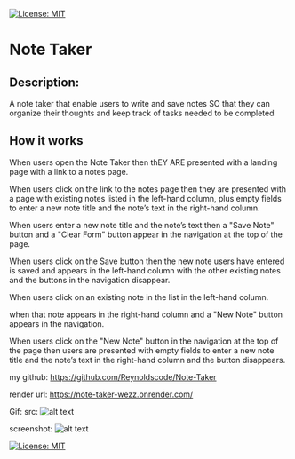 
[![License: MIT](https://img.shields.io/badge/License-MIT-yellow.svg)](https://opensource.org/licenses/MIT)

# Note Taker
## Description:
A note taker that enable users to write and save notes
SO that they can organize their thoughts and keep track of tasks needed to be completed

## How it works
When users open the Note Taker then thEY ARE presented with a landing page with a link to a notes page.

When users click on the link to the notes page then they are presented with a page with existing notes listed in the left-hand column, plus empty fields to enter a new note title and the note’s text in the right-hand column.

When users enter a new note title and the note’s text then a "Save Note" button and a "Clear Form" button appear in the navigation at the top of the page.

When users click on the Save button then the new note users have entered is saved and appears in the left-hand column with the other existing notes and the buttons in the navigation disappear.

When users click on an existing note in the list in the left-hand column.

when that note appears in the right-hand column and a "New Note" button appears in the navigation.

When users click on the "New Note" button in the navigation at the top of the page then users are presented with empty fields to enter a new note title and the note’s text in the right-hand column and the button disappears.

my github: https://github.com/Reynoldscode/Note-Taker

render url: https://note-taker-wezz.onrender.com/


Gif: src: ![alt text](<Untitled_ May 21, 2024 3_30 PM.gif>)

screenshot: ![alt text](<Screenshot (2045).png>)


[![License: MIT](https://img.shields.io/badge/License-MIT-yellow.svg)](https://opensource.org/licenses/MIT)